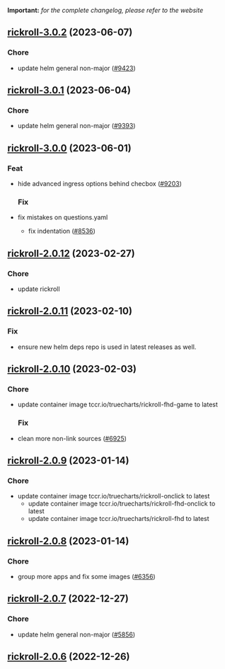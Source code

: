 **Important:**
*for the complete changelog, please refer to the website*




## [rickroll-3.0.2](https://github.com/truecharts/charts/compare/rickroll-3.0.1...rickroll-3.0.2) (2023-06-07)

### Chore

- update helm general non-major ([#9423](https://github.com/truecharts/charts/issues/9423))
  
  


## [rickroll-3.0.1](https://github.com/truecharts/charts/compare/rickroll-3.0.0...rickroll-3.0.1) (2023-06-04)

### Chore

- update helm general non-major ([#9393](https://github.com/truecharts/charts/issues/9393))
  
  


## [rickroll-3.0.0](https://github.com/truecharts/charts/compare/rickroll-2.0.12...rickroll-3.0.0) (2023-06-01)

### Feat

- hide advanced ingress options behind checbox ([#9203](https://github.com/truecharts/charts/issues/9203))
  
  ### Fix

- fix mistakes on questions.yaml
  - fix indentation ([#8536](https://github.com/truecharts/charts/issues/8536))
  
  


## [rickroll-2.0.12](https://github.com/truecharts/charts/compare/rickroll-2.0.11...rickroll-2.0.12) (2023-02-27)

### Chore

- update rickroll
  
  


## [rickroll-2.0.11](https://github.com/truecharts/charts/compare/rickroll-2.0.10...rickroll-2.0.11) (2023-02-10)

### Fix

- ensure new helm deps repo is used in latest releases as well.
  
  


## [rickroll-2.0.10](https://github.com/truecharts/charts/compare/rickroll-2.0.9...rickroll-2.0.10) (2023-02-03)

### Chore

- update container image tccr.io/truecharts/rickroll-fhd-game to latest
  
  ### Fix

-  clean more non-link sources ([#6925](https://github.com/truecharts/charts/issues/6925))
  
  


## [rickroll-2.0.9](https://github.com/truecharts/charts/compare/rickroll-2.0.8...rickroll-2.0.9) (2023-01-14)

### Chore

- update container image tccr.io/truecharts/rickroll-onclick to latest
  - update container image tccr.io/truecharts/rickroll-fhd-onclick to latest
  - update container image tccr.io/truecharts/rickroll-fhd to latest
  
  


## [rickroll-2.0.8](https://github.com/truecharts/charts/compare/rickroll-2.0.7...rickroll-2.0.8) (2023-01-14)

### Chore

- group more apps and fix some images ([#6356](https://github.com/truecharts/charts/issues/6356))
  
  


## [rickroll-2.0.7](https://github.com/truecharts/charts/compare/rickroll-2.0.6...rickroll-2.0.7) (2022-12-27)

### Chore

- update helm general non-major ([#5856](https://github.com/truecharts/charts/issues/5856))
  
  


## [rickroll-2.0.6](https://github.com/truecharts/charts/compare/rickroll-2.0.5...rickroll-2.0.6) (2022-12-26)
